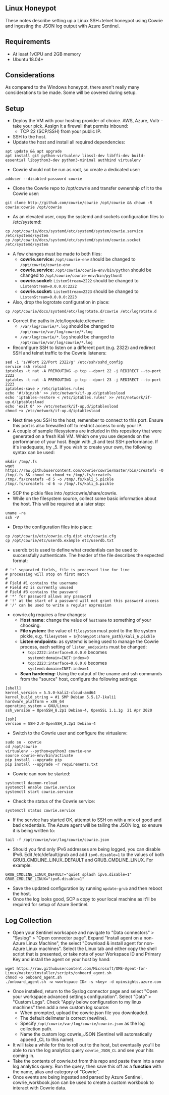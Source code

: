 
## Linux Honeypot

These notes describe setting up a Linux SSH+telnet honeypot using Cowrie and ingesting the JSON log output with Azure Sentinel.

## Requirements
- At least 1vCPU and 2GB memory  
- Ubuntu 18.04+  

## Considerations
As compared to the Windows honeypot, there aren't really many considerations to be made. Some will be covered during setup.

## Setup
- Deploy the VM with your hosting provider of choice. AWS, Azure, Vultr - take your pick. Assign it a firewall that permits inbound:
  - TCP 22 (SCP/SSH) from your public IP.  
- SSH to the host.  
- Update the host and install all required dependencies:  
```
apt update && apt upgrade
apt install git python-virtualenv libssl-dev libffi-dev build-essential libpython3-dev python3-minimal authbind virtualenv
```
- Cowrie should not be run as root, so create a dedicated user:  
```
adduser --disabled-password cowrie
```
- Clone the Cowrie repo to /opt/cowrie and transfer ownership of it to the Cowrie user:  
```
git clone http://github.com/cowrie/cowrie /opt/cowrie && chown -R cowrie:cowrie /opt/cowrie
```
- As an elevated user, copy the systemd and sockets configuration files to /etc/systemd:  
```
cp /opt/cowrie/docs/systemd/etc/systemd/system/cowrie.service /etc/systemd/system
cp /opt/cowrie/docs/systemd/etc/systemd/system/cowrie.socket /etc/systemd/system
```
- A few changes must be made to both files:  
  - **cowrie.service:** `/opt/cowrie-env` should be changed to `/opt/cowrie/cowrie-env`  
  - **cowrie.service:** `/opt/cowrie/cowrie-env/bin/python` should be changed to `/opt/cowrie/cowrie-env/bin/python3`  
  - **cowrie.socket:** `ListenStream=2222` should be changed to `ListenStream=0.0.0.0:2222`  
  - **cowrie.socket:** `ListenStream=2223` should be changed to `ListenStream=0.0.0.0:2223`  
- Also, drop the logrotate configuration in place:  
```
cp /opt/cowrie/docs/systemd/etc/logrotate.d/cowrie /etc/logrotate.d
```
- Correct the paths in /etc/logrotate.d/cowrie:  
  - `/var/log/cowrie/*.log` should be changed to `/opt/cowrie/var/log/cowrie/*.log`  
  - `/var/log/cowrie/*.log` should be changed to `/opt/cowrie/var/log/cowrie/*.log`  
- Reconfigure SSH to listen on a different port (e.g. 2322) and redirect SSH and telnet traffic to the Cowrie listeners:  
```
sed -i 's/#Port 22/Port 2322/g' /etc/ssh/sshd_config
service ssh reload
iptables -t nat -A PREROUTING -p tcp --dport 22 -j REDIRECT --to-port 2222
iptables -t nat -A PREROUTING -p tcp --dport 23 -j REDIRECT --to-port 2223
iptables-save > /etc/iptables.rules
echo '#!/bin/sh' >> /etc/network/if-up.d/iptablesload 
echo 'iptables-restore < /etc/iptables.rules' >> /etc/network/if-up.d/iptablesload 
echo 'exit 0' >> /etc/network/if-up.d/iptablesload
chmod +x /etc/network/if-up.d/iptablesload
```
- Next time you SSH to the host, remember to connect to this port. Ensure this port is also firewalled off to restrict access to only your IP.  
- A couple of sample filesystems are included in this repository that were generated on a fresh Kali VM. Which one you use depends on the performance of your host. Begin with _6 and test SSH performance. If it's inadequate, try _5. If you wish to create your own, the following syntax can be used:  
```
mkdir /tmp/.fs
wget https://raw.githubusercontent.com/cowrie/cowrie/master/bin/createfs -O /tmp/.fs && chmod +x chmod +x /tmp/.fs/createfs
/tmp/.fs/createfs -d 5 -o /tmp/.fs/kali_5.pickle
/tmp/.fs/createfs -d 6 -o /tmp/.fs/kali_6.pickle
```
- SCP the pickle files into /opt/cowrie/share/cowrie.  
- While on the filesystem source, collect some basic information about the host. This will be required at a later step:  
```
uname -ra
ssh -V
```
- Drop the configuration files into place:  
```
cp /opt/cowrie/etc/cowrie.cfg.dist etc/cowrie.cfg
cp /opt/cowrie/etc/userdb.example etc/userdb.txt
````
- userdb.txt is used to define what credentials can be used to successfully authenticate. The header of the file describes the expected format:  
```
# ':' separated fields, file is processed line for line
# processing will stop on first match
#
# Field #1 contains the username
# Field #2 is currently unused
# Field #3 contains the password
# '*' for password allows any password
# '!' at the start of a password will not grant this password access
# '/' can be used to write a regular expression
```
- cowrie.cfg requires a few changes:  
  - **Host name:** change the value of `hostname` to something of your choosing.  
  - **File system:** the value of `filesystem` must point to the file system pickle, e.g. `filesystem = ${honeypot:share_path}/kali_6.pickle`  
  - **Listen endpoints:** as systemd is being used to manage the Cowrie process, each setting of `listen_endpoints` must be changed:  
    - `tcp:2222:interface=0.0.0.0` becomes `systemd:domain=INET:index=0`  
    - `tcp:2223:interface=0.0.0.0` becomes `systemd:domain=INET:index=1`
  - **Scan hardening:** Using the output of the uname and ssh commands from the "source" host, configure the following settings:
```
[shell]
kernel_version = 5.5.0-kali2-cloud-amd64
kernel_build_string = #1 SMP Debian 5.5.17-1kali1
hardware_platform = x86_64
operating_system = GNU/Linux
ssh_version = OpenSSH_8.2p1 Debian-4, OpenSSL 1.1.1g  21 Apr 2020

[ssh]
version = SSH-2.0-OpenSSH_8.2p1 Debian-4
```
- Switch to the Cowrie user and configure the virtualenv:  
```
sudo su - cowrie
cd /opt/cowrie
virtualenv --python=python3 cowrie-env
source cowrie-env/bin/activate
pip install --upgrade pip
pip install --upgrade -r requirements.txt
```
- Cowrie can now be started:  
```
systemctl daemon-reload
systemctl enable cowrie.service
systemctl start cowrie.service
```
- Check the status of the Cowrie service:  
```
systemctl status cowrie.service
```
- If the service has started OK, attempt to SSH on with a mix of good and bad credentials. The Azure agent will be tailing the JSON log, so ensure it is being written to:  
```
tail -f /opt/cowrie/var/log/cowrie/cowrie.json
```
- Should you find only IPv6 addresses are being logged, you can disable IPv6. Edit /etc/default/grub and add `ipv6.disable=1` to the values of both GRUB_CMDLINE_LINUX_DEFAULT and GRUB_CMDLINE_LINUX. For example:  
```
GRUB_CMDLINE_LINUX_DEFAULT="quiet splash ipv6.disable=1"
GRUB_CMDLINE_LINUX="ipv6.disable=1"
```
- Save the updated configuration by running `update-grub` and then reboot the host.  
- Once the log looks good, SCP a copy to your local machine as it'll be required for setup of Azure Sentinel.  

## Log Collection
- Open your Sentinel worksapce and navigate to "Data connectors" > "Syslog" > "Open connector page". Expand "Install agent on a non-Azure Linux Machine", the select "Download & install agent for non-Azure Linux machines". Select the Linux tab and either copy the shell script that is presented, or take note of your Workspace ID and Primary Key and install the agent on your host by hand:  
```
wget https://raw.githubusercontent.com/Microsoft/OMS-Agent-for-Linux/master/installer/scripts/onboard_agent.sh
chmod +x onboard_agent.sh
./onboard_agent.sh -w <workspace ID> -s <key> -d opinsights.azure.com
```
- Once installed, return to the Syslog connector page and select "Open your workspace advanced settings configuration". Select "Data" > "Custom Logs". Check "Apply below configuration to my linux machines" then add a new custom log source:  
  - When prompted, upload the cowrie.json file you downloaded.  
  - The default delimeter is correct (newline).  
  - Specify `/opt/cowrie/var/log/cowrie/cowrie.json` as the log collection path.  
  - Name the custom log: cowrie_JSON (Sentinel will automatically append _CL to this name).  
- It will take a while for this to roll out to the host, but eventually you'll be able to run the log analytics query `cowrie_JSON_CL` and see your hits coming in.  
- Take the contents of cowrie.txt from this repo and paste them into a new log analytics query. Run the query, then save this off as a **function** with the name, alias and category of "Cowrie".  
- Once events are being ingested and parsed by Azure Sentinel, cowrie_workbook.json can be used to create a custom workbook to interact with Cowrie data.  